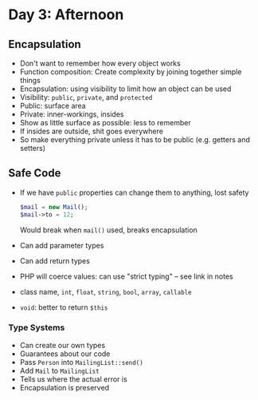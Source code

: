 # Day 3: Afternoon

## Encapsulation

- Don't want to remember how every object works
- Function composition: Create complexity by joining together simple things
- Encapsulation: using visibility to limit how an object can be used
- Visibility: `public`, `private`, and `protected`
- Public: surface area
- Private: inner-workings, insides
- Show as little surface as possible: less to remember
- If insides are outside, shit goes everywhere
- So make everything private unless it has to be public (e.g. getters and setters)


## Safe Code

- If we have `public` properties can change them to anything, lost safety

    ```php
    $mail = new Mail();
    $mail->to = 12;
    ```

    Would break when `mail()` used, breaks encapsulation

- Can add parameter types
- Can add return types
- PHP will coerce values: can use "strict typing" – see link in notes
- class name, `int`, `float`, `string`, `bool`, `array`, `callable`
- `void`: better to return `$this`


### Type Systems

- Can create our own types
- Guarantees about our code
- Pass `Person` into `MailingList::send()`
- Add `Mail` to `MailingList`
- Tells us where the actual error is
- Encapsulation is preserved
